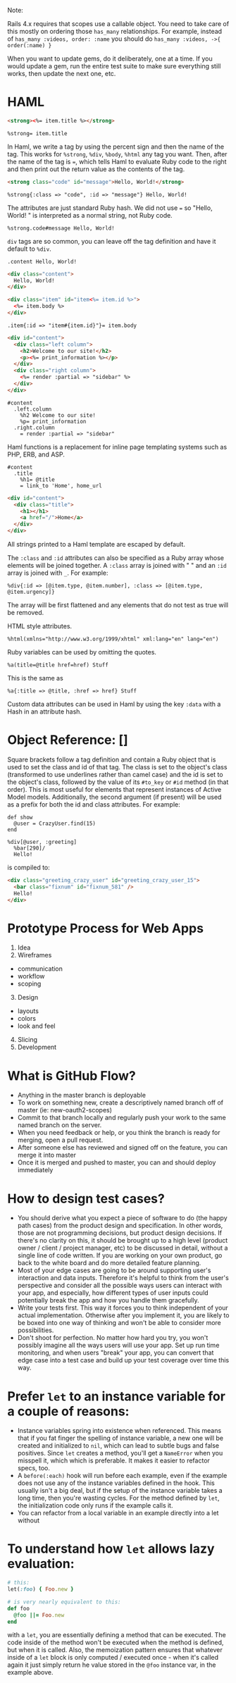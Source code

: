 Note:

Rails 4.x requires that scopes use a callable object. You need to take care of
this mostly on ordering those `has_many` relationships. For example, instead of
`has_many :videos, order: :name` you should do `has_many :videos, ->{ order(:name) }`

When you want to update gems, do it deliberately, one at a time. If you would
update a gem, run the entire test suite to make sure everything still works,
then update the next one, etc.

# HAML

```html
<strong><%= item.title %></strong>
```

```
%strong= item.title
```

In Haml, we write a tag by using the percent sign and then the name of the tag.
This works for `%strong`, `%div`, `%body`, `%html` any tag you want. Then, after
the name of the tag is `=`, which tells Haml to evaluate Ruby code to the right
and then print out the return value as the contents of the tag.

```html
<strong class="code" id="message">Hello, World!</strong>
```

```
%strong{:class => "code", :id => "message"} Hello, World!
```

The attributes are just standard Ruby hash. We did not use `=` so "Hello, World!
" is interpreted as a normal string, not Ruby code.

```
%strong.code#message Hello, World!
```

`div` tags are so common, you can leave off the tag definition and have it
default to `%div`.

```
.content Hello, World!
```

```html
<div class="content">
  Hello, World!
</div>
```

```html
<div class="item" id="item<%= item.id %>">
  <%= item.body %>
</div>
```

```
.item{:id => "item#{item.id}"}= item.body
```

```html
<div id="content">
  <div class="left column">
    <h2>Welcome to our site!</h2>
    <p><%= print_information %></p>
  </div>
  <div class="right column">
    <%= render :partial => "sidebar" %>
  </div>
</div>
```

```
#content
  .left.column
    %h2 Welcome to our site!
    %p= print_information
  .right.column
    = render :partial => "sidebar"
```

Haml functions is a replacement for inline page templating systems such as
PHP, ERB, and ASP.

```
#content
  .title
    %h1= @title
    = link_to 'Home', home_url
```

```html
<div id="content">
  <div class="title">
    <h1></h1>
    <a href="/">Home</a>
  </div>
</div>
```

All strings printed to a Haml template are escaped by default.

The `:class` and `:id` attributes can also be specified as a Ruby array whose
elements will be joined together. A `:class` array is joined with " " and an
`:id` array is joined with `_`. For example:

```
%div{:id => [@item.type, @item.number], :class => [@item.type, @item.urgency]}
```

The array will be first flattened and any elements that do not test as true will
be removed.

HTML style attributes.

```
%html(xmlns="http://www.w3.org/1999/xhtml" xml:lang="en" lang="en")
```

Ruby variables can be used by omitting the quotes.

```
%a(title=@title href=href) Stuff
```

This is the same as

```
%a{:title => @title, :href => href} Stuff
```

Custom data attributes can be used in Haml by using the key `:data` with a Hash
in an attribute hash.

# Object Reference: []

Square brackets follow a tag definition and contain a Ruby object that is used
to set the class and id of that tag. The class is set to the object's class
(transformed to use underlines rather than camel case) and the id is set to the
object's class, followed by the value of its `#to_key` or `#id` method (in that
order). This is most useful for elements that represent instances of Active
Model models. Additionally, the second argument (if present) will be used as
a prefix for both the id and class attributes. For example:

```
def show
  @user = CrazyUser.find(15)
end

%div[@user, :greeting]
  %bar[290]/
  Hello!
```

is compiled to:

```html
<div class="greeting_crazy_user" id="greeting_crazy_user_15">
  <bar class="fixnum" id="fixnum_581" />
  Hello!
</div>
```

# Prototype Process for Web Apps

1. Idea
2. Wireframes
  - communication
  - workflow
  - scoping
3. Design
  - layouts
  - colors
  - look and feel
4. Slicing
5. Development

# What is GitHub Flow?

* Anything in the master branch is deployable
* To work on something new, create a descriptively named branch off of master
(ie: new-oauth2-scopes)
* Commit to that branch locally and regularly push your work to the same named
branch on the server.
* When you need feedback or help, or you think the branch is ready for merging,
open a pull request.
* After someone else has reviewed and signed off on the feature, you can merge
it into master
* Once it is merged and pushed to master, you can and should deploy immediately

# How to design test cases?

* You should derive what you expect a piece of software to do (the happy path
cases) from the product design and specification. In other words, those are not
programming decisions, but product design decisions. If there's no clarity on
this, it should be brought up to a high level (product owner / client / project
manager, etc) to be discussed in detail, without a single line of code written.
If you are working on your own product, go back to the white board and do more
detailed feature planning.
* Most of your edge cases are going to be around supporting user's interaction
and data inputs. Therefore it's helpful to think from the user's perspective
and consider all the possible ways users can interact with your app, and
especially, how different types of user inputs could potentially break the app
and how you handle them gracefully.
* Write your tests first. This way it forces you to think independent of your
actual implementation. Otherwise after you implement it, you are likely to be
boxed into one way of thinking and won't be able to consider more possibilities.
* Don't shoot for perfection. No matter how hard you try, you won't possibly
imagine all the ways users will use your app. Set up run time monitoring, and
when users "break" your app, you can convert that edge case into a test case and
build up your test coverage over time this way.

# Prefer `let` to an instance variable for a couple of reasons:

* Instance variables spring into existence when referenced. This means that if
you fat finger the spelling of instance variable, a new one will be created and
initialized to `nil`, which can lead to subtle bugs and false positives. Since
`let` creates a method, you'll get a `NameError` when you misspell it, which
which is preferable. It makes it easier to refactor specs, too.
* A `before(:each)` hook will run before each example, even if the example
does not use any of the instance variables defined in the hook. This usually
isn't a big deal, but if the setup of the instance variable takes a long time,
then you're wasting cycles. For the method defined by `let`, the initialization
code only runs if the example calls it.
* You can refactor from a local variable in an example directly into a let
without

# To understand how `let` allows lazy evaluation:

```rb
# this:
let(:foo) { Foo.new }

# is very nearly equivalent to this:
def foo
  @foo ||= Foo.new
end
```

with a `let`, you are essentially defining a method that can be executed. The
code inside of the method won't be executed when the method is defined, but when
it is called. Also, the memoization pattern ensures that whatever inside of a
`let` block is only computed / executed once - when it's called again it just
simply return he value stored in the `@foo` instance var, in the example above.
